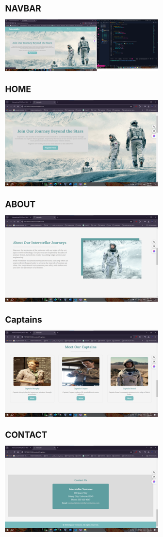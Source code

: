 # NAVBAR
<img src="img/home-s.png" alt="Brand">

# HOME
<img src="img/home-s1.png" alt="Brand">

# ABOUT
<img src="img/about-s.png" alt="Brand">

# Captains
<img src="img/captin-s.png" alt="Brand">

# CONTACT
<img src="img/contact-s.png" alt="Brand">